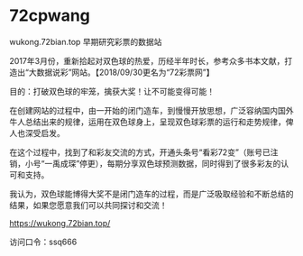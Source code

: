 # 72cpwang
wukong.72bian.top 早期研究彩票的数据站

2017年3月份，重新拾起对双色球的热爱，历经半年时长，参考众多书本文献，打造出“大数据说彩”网站。【2018/09/30更名为“72彩票网”】

目的：打破双色球的牢笼，擒获大奖！让不可能变得可能！

在创建网站的过程中，由一开始的闭门造车，到慢慢开放思想，广泛容纳国内国外牛人总结出来的规律，运用在双色球身上，呈现双色球彩票的运行和走势规律，俾人也深受启发。

在这个过程中，找到了和彩友交流的方式，开通头条号“看彩72变”（账号已注销，小号“一禹成琛”停更），每期分享双色球预测数据，同时得到了很多彩友的认可和支持。

我认为，双色球能博得大奖不是闭门造车的过程，而是广泛吸取经验和不断总结的结果，如果您愿意我们可以共同探讨和交流！

https://wukong.72bian.top/

访问口令：ssq666
